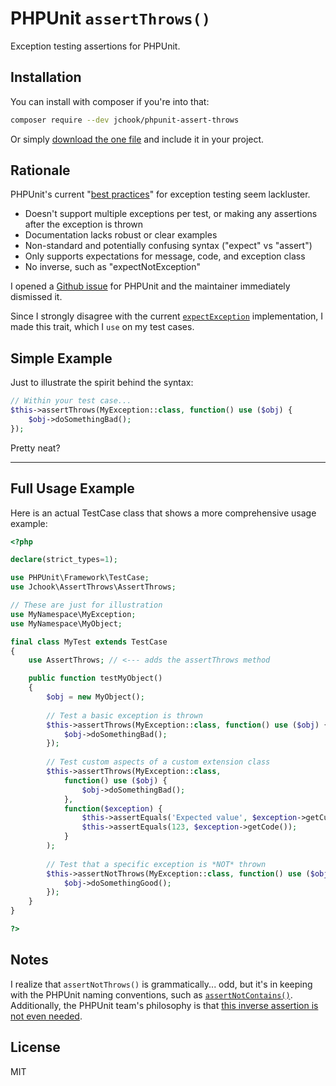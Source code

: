 # PHPUnit `assertThrows()`

Exception testing assertions for PHPUnit.

## Installation

You can install with composer if you're into that:

```sh
composer require --dev jchook/phpunit-assert-throws
```

Or simply [download the one file](https://raw.githubusercontent.com/jchook/phpunit-assert-throws/master/src/AssertThrows.php) and include it in your project.


## Rationale

PHPUnit's current "[best practices](https://thephp.cc/news/2016/02/questioning-phpunit-best-practices)" for exception testing seem lackluster.

* Doesn't support multiple exceptions per test, or making any assertions after the exception is thrown
* Documentation lacks robust or clear examples
* Non-standard and potentially confusing syntax ("expect" vs "assert")
* Only supports expectations for message, code, and exception class
* No inverse, such as "expectNotException"

I opened a [Github issue](https://github.com/sebastianbergmann/phpunit/issues/3071#issuecomment-379301478) for PHPUnit and the maintainer immediately dismissed it.

Since I strongly disagree with the current [`expectException`](http://phpunit.readthedocs.io/en/7.1/writing-tests-for-phpunit.html#writing-tests-for-phpunit-exceptions) implementation, I made this trait, which I `use` on my test cases.


## Simple Example

Just to illustrate the spirit behind the syntax:

```php    
// Within your test case...
$this->assertThrows(MyException::class, function() use ($obj) {
	$obj->doSomethingBad();
});
```

Pretty neat?

---


## Full Usage Example

Here is an actual TestCase class that shows a more comprehensive usage example:

```php
<?php

declare(strict_types=1);

use PHPUnit\Framework\TestCase;
use Jchook\AssertThrows\AssertThrows;

// These are just for illustration
use MyNamespace\MyException;
use MyNamespace\MyObject;

final class MyTest extends TestCase
{
	use AssertThrows; // <--- adds the assertThrows method

	public function testMyObject()
	{
		$obj = new MyObject();
		
		// Test a basic exception is thrown
		$this->assertThrows(MyException::class, function() use ($obj) {
			$obj->doSomethingBad();
		});
		
		// Test custom aspects of a custom extension class
		$this->assertThrows(MyException::class, 
			function() use ($obj) {
				$obj->doSomethingBad();
			},
			function($exception) {
				$this->assertEquals('Expected value', $exception->getCustomThing());
				$this->assertEquals(123, $exception->getCode());
			}
		);
		
		// Test that a specific exception is *NOT* thrown
		$this->assertNotThrows(MyException::class, function() use ($obj) {
			$obj->doSomethingGood();
		});
	}
}

?>
```

## Notes

I realize that `assertNotThrows()` is grammatically... odd, but it's in keeping with the PHPUnit naming conventions, such as [`assertNotContains()`](https://phpunit.de/manual/current/en/appendixes.assertions.html#appendixes.assertions.assertContains). Additionally, the PHPUnit team's philosophy is that [this inverse assertion is not even needed](https://github.com/sebastianbergmann/phpunit-documentation/issues/171).


## License

MIT
